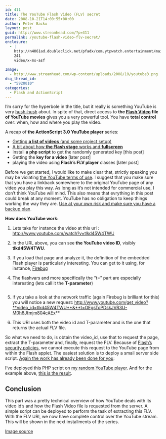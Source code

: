```yaml
---
id: 411
title: The YouTube Flash Video (FLV) secret
date: 2008-10-21T14:00:55+00:00
author: Peter Backx
layout: post
guid: http://www.streamhead.com/?p=411
permalink: /youtube-flash-video-flv-secret/
enclosure:
  - |
    http://n4061ad.doubleclick.net/pfadx/com.ytpwatch.entertainment/main_617
    241
    video/x-ms-asf
    
Image:
  - http://www.streamhead.com/wp-content/uploads/2008/10/youtube3.png
dsq_thread_id:
  - "5920010"
categories:
  - Flash and ActionScript
---
```

I&#8217;m sorry for the hyperbole in the title, but it really is something YouTube is very <a title="hush-hush | thesaurus" href="http://thesaurus.reference.com/search?q=hush-hush" target="_blank">hush-hush</a> about. In spite of that, direct access to **the <a title="Flash Video" href="http://en.wikipedia.org/wiki/FLV" target="_blank">Flash Video</a> file of YouTube movies** gives you a very powerful tool. You have **total control** over: when, how and where you play the video.

A recap of **the ActionScript 3.0 YouTube player** series:

  * <a title="Little Known Way to Create a Fully Customizable ActionScript 3.0 YouTube Player - Streamhead" href="../create-fully-customizable-actionscript-30-youtube-player/" target="_blank">Getting <strong>a list of videos</strong> (and some project setup)</a>
  * <a title="what you should know about flash.display.StageScaleMode" href="http://www.streamhead.com/flash-developer-flashdisplaystagescalemode/" target="_blank">A bit about how <strong>the Flash stage</strong> works and <strong>fullscreen</strong></a>
  * Install **a php script** to get the randomly generated key [this post]
  * Getting the **key for a video** [later post]
  * playing the video using **Flash’s FLV player** classes [later post]

Before we get started, I would like to make clear that, strictly speaking you may be violating <a title="YouTube Terms of Use" href="http://www.youtube.com/t/terms" target="_blank">the YouTube terms of use</a>. I suggest that you make sure that you have a linkback somewhere to the original YouTube page of any video you play this way. As long as it&#8217;s not intended for commercial use, I don&#8217;t think YouTube will mind. This also means that evrything in this post could break at any moment. YouTube has no obligation to keep things working the way they are. [Use at your own risk and make sure you have a backup plan](http://www.streamhead.com/beware-web-20-developer-stable-apis/ "web 2.0 developer: how stable are those apis?").

**How does YouTube work**:

  1. Lets take for instance the video at this url : <a title="Nice pants" href="http://www.youtube.com/watch?v=tlkd45W4TWU" target="_blank">http://www.youtube.com/watch?v=tlkd45W4TWU</a>
  2. In the URL above, you can see **the YouTube video ID**, visibly **tlkd45W4TWU**.
  3. If you load that page and analyze it, the definition of the embedded Flash player is particularly interesting. You can get to it using, for instance, <a title="Firebug" href="http://getfirebug.com/" target="_blank">Firebug</a>
  4. The flashvars and more specifically the &#8220;t=&#8221; part are especially interesting (lets call it the **T-parameter**) <pre lang="html"></pre>

  5. If you take a look at the network traffic (again Firebug is brilliant for this) you will notice a new request: http://www.youtube.com/get_video?**video_id=tlkd45W4TWU**&**t=OEgsToPDskJVR3U-M0h8Jfmjm804cAEx**
  6. This URI uses both the video id and T-parameter and is the one that returns the actual FLV file.

So what we need to do, is obtain the video_id, use that to request the page, extract the T-parameter and, finally, request the FLV. Because of <a title="Security error accessing url" href="http://www.wombatnation.com/2008/04/security-error-accessing-url" target="_blank">Flash&#8217;s security policies</a>, we cannot execute this request to the YouTube page from within the Flash applet. The easiest solution is to deploy a small server side script. <a title="YouTube Flash AS3 API" href="http://www.lostinactionscript.com/blog/index.php/2007/10/13/flash-you-tube-api/" target="_blank">Again the work has already been done for you</a>:

I&#8217;ve deployed this PHP script on [my random YouTube player](http://www.thecouchtv.com). And for the example above, [this is the result](http://www.thecouchtv.com/getVideoId.php?url=http://www.youtube.com/watch?v=tlkd45W4TWU).

## Conclusion

This part was a pretty technical overview of how YouTube deals with its video id&#8217;s and how the Flash Video file is requested from the server. A simple script can be deployed to perform the task of extracting this FLV. With the FLV URI, we now have complete control over the YouTube stream. This will be shown in the next installments of the series.

<a title="We open I.D." href="http://flickr.com/photos/yonnage/2890550080/" target="_blank">Image source</a>

<!-- AddThis Advanced Settings generic via filter on the_content -->

<!-- AddThis Share Buttons generic via filter on the_content -->